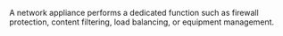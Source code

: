A network appliance performs a dedicated function such as firewall protection, content filtering, load balancing, or equipment management.